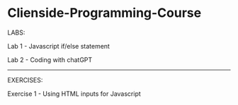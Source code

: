 # Clienside-Programming-Course

LABS:

Lab 1 - Javascript if/else statement

Lab 2 - Coding with chatGPT

_______________________________________________
EXERCISES:

Exercise 1 - Using HTML inputs for Javascript 
